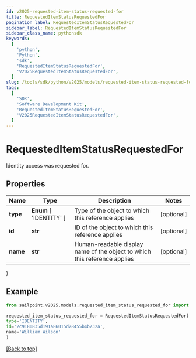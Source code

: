 ```yaml
---
id: v2025-requested-item-status-requested-for
title: RequestedItemStatusRequestedFor
pagination_label: RequestedItemStatusRequestedFor
sidebar_label: RequestedItemStatusRequestedFor
sidebar_class_name: pythonsdk
keywords:
  [
    'python',
    'Python',
    'sdk',
    'RequestedItemStatusRequestedFor',
    'V2025RequestedItemStatusRequestedFor',
  ]
slug: /tools/sdk/python/v2025/models/requested-item-status-requested-for
tags:
  [
    'SDK',
    'Software Development Kit',
    'RequestedItemStatusRequestedFor',
    'V2025RequestedItemStatusRequestedFor',
  ]
---
```


# RequestedItemStatusRequestedFor

Identity access was requested for.

## Properties

| Name | Type | Description | Notes |
| --- | --- | --- | --- |
| **type** | **Enum** [ 'IDENTITY' ] | Type of the object to which this reference applies | [optional] |
| **id** | **str** | ID of the object to which this reference applies | [optional] |
| **name** | **str** | Human-readable display name of the object to which this reference applies | [optional] |

}

## Example

```python
from sailpoint.v2025.models.requested_item_status_requested_for import RequestedItemStatusRequestedFor

requested_item_status_requested_for = RequestedItemStatusRequestedFor(
type='IDENTITY',
id='2c9180835d191a86015d28455b4b232a',
name='William Wilson'
)

```

[[Back to top]](#)
